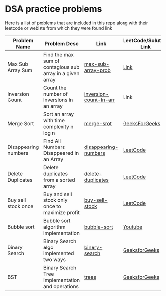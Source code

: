 # DSA practice problems 

Here is a list of problems that are included in this repo along with their leetcode or webiste from which they were found link

| Problem Name | Problem Desc | Link | LeetCode/Solution Link |
|--------------|--------------------|------| -------- |
| Max Sub Array Sum | Find the max sum of contagious sub array in a given array | [max-sub-array-prob](./max-subarray-prob.py) | [Link](https://leetcode.com/problems/maximum-subarray/)|
| Inversion Count | Count the number of inversions in an array | [inversion-count-in-arr](./inversion-count-in-arr.py) | [Link](https://afteracademy.com/blog/inversion-count-in-an-array)|
| Merge Sort | Sort an array with time complexity n log n | [merge-srot](./merge-sort.py)|[GeeksForGeeks](https://www.geeksforgeeks.org/merge-sort/)
| Disappearing numbers | Find All Numbers Disappeared in an Array | [disappearing-numbers](./disappearing-numbers.py) | [LeetCode](https://leetcode.com/problems/find-all-numbers-disappeared-in-an-array/)
| Delete Duplicates | Delete duplicates from a sorted array | [delete-duplicates](./delete-dups-sorted-arr.py)|[LeetCode](https://leetcode.com/problems/remove-duplicates-from-sorted-array/)
| Buy sell stock once | Buy and sell stock only once to maximize profit | [buy-sell-stock](./buy-sell-stock.py)|[LeetCode](https://leetcode.com/problems/best-time-to-buy-and-sell-stock/)
| Bubble sort | Bubble sort algorithm implementation | [bubble-sort](./bubble-sort.py)|[Youtube](https://www.youtube.com/watch?v=uJLwnsLn0_Q)
| Binary Search | Binary Search algo implemented two ways | [binary-search](./binary-search.py)| [GeeksforGeeks](https://www.geeksforgeeks.org/python-program-for-binary-search/)
| BST | Binary Search Tree Implementation and operations | [trees](./trees/BinarySearchTree.py) |[GeeksforGeeks](https://www.geeksforgeeks.org/binary-search-tree-data-structure/)|